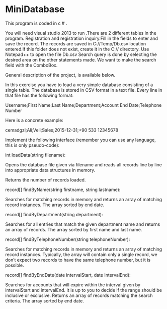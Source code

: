 # MiniDatabase

This program is coded in c # .

You will need visual studio 2013 to run .There are 2 different tables in the program.
Registration and registration inquiry.Fill in the fields to enter and save the record.
The records are saved in C://Temp/Db.csv location entered.If this folder does not exist, create it in the C:// directory.
Use Notepad++ to open the file Db.csv
Search query is done by selecting the desired area on the other statements made.
We want to make the search field with the ComboBox.

General description of the project, is available below.


In this exercise you have to load a very simple database consisting of a single table. The database is stored in CSV format in a text file. Every line in that file has the following format:

Username;First Name;Last Name;Department;Account End Date;Telephone Number

Here is a concrete example:

cemadgzl;Ali;Veli;Sales;2015-12-31;+90 533 12345678


Implement the following interface (remember you can use any language, this is only pseudo-code):

int loadData(string filename):

Opens the database file given via filename and reads all records line by line into appropriate data structures in memory.

Returns the number of records loaded.

record[] findByName(string firstname, string lastname):

Searches for matching records in memory and returns an array of matching record instances. The array  sorted by end date.

record[] findByDepartment(string department):

Searches for all entries that match the given department name and returns an array of records. The array  sorted by first name and last name.

record[] findByTelephoneNumber(string telephoneNumber):

Searches for matching records in memory and returns an array of matching record instances. Typically, the array will contain only a single record, we don’t expect two records to have the same telephone number, but it is possible.

record[] findByEndDate(date intervalStart, date IntervalEnd):

Searches for accounts that will expire within the interval given by intervalStart and intervalEnd. It is up to you to decide if the range should be inclusive or exclusive. Returns an array of records matching the search criteria. The array  sorted by end date.



